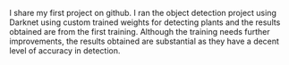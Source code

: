 I share my first project on github. I ran the object detection project using Darknet using custom trained weights for detecting plants and the results obtained are from the first training. Although the training needs further improvements, the results obtained are substantial as they have a decent level of accuracy in detection.

